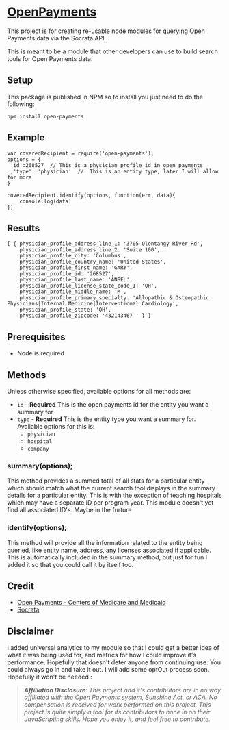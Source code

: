 # [OpenPayments](http://mckaycr.github.io/open-payments)

This project is for creating re-usable node modules for querying Open Payments data via the Socrata API.

This is meant to be a module that other developers can use to build search tools for Open Payments data.

## Setup
This package is published in NPM so to install you just need to do the following:
```
npm install open-payments
```
## Example
```
var coveredRecipient = require('open-payments');
options = {
 'id':268527  // This is a physician_profile_id in open payments
 ,'type': 'physician'  //  This is an entity type, later I will allow for more
}

coveredRecipient.identify(options, function(err, data){
    console.log(data)
})
```
## Results
```
[ { physician_profile_address_line_1: '3705 Olentangy River Rd',
    physician_profile_address_line_2: 'Suite 100',
    physician_profile_city: 'Columbus',
    physician_profile_country_name: 'United States',
    physician_profile_first_name: 'GARY',
    physician_profile_id: '268527',
    physician_profile_last_name: 'ANSEL',
    physician_profile_license_state_code_1: 'OH',
    physician_profile_middle_name: 'M',
    physician_profile_primary_specialty: 'Allopathic & Osteopathic Physicians|Internal Medicine|Interventional Cardiology',
    physician_profile_state: 'OH',
    physician_profile_zipcode: '432143467 ' } ]
```

## Prerequisites
- Node is required

## Methods

Unless otherwise specified, available options for all methods are:

- `id` - **Required** This is the open payments id for the entity you want a summary for
- `type` - **Required** This is the entity type you want a summary for.  Available options for this is:
	- `physician`
	- `hospital`
	- `company`

### summary(options);

This method provides a summed total of all stats for a particular entity which should match what the current search tool displays in the summary details for a particular entity.  This is with the exception of teaching hospitals which may have a separate ID per program year.  This module doesn't yet find all associated ID's.  Maybe in the furture

### identify(options);

This method will provide all the information related to the entity being queried, like entity name, address, any licenses associated if applicable.  This is automatically included in the summary method, but just for fun I added it so that you could call it by itself too.

## Credit

- [Open Payments - Centers of Medicare and Medicaid](https://openpaymentsdata.cms.gov/)
- [Socrata](http://dev.socrata.com/foundry/#/openpaymentsdata.cms.gov/y4mv-5s9j)

## Disclaimer

I added universal analytics to my module so that I could get a better idea of what it was being used for, and metrics for how I could improve it's performance.  Hopefully that doesn't deter anyone from continuing use.  You could always go in and take it out.  I will add some optOut process soon. Hopefully it won't be needed :

>***Affiliation Disclosure***: *This project and it's contributors are in no way affiliated with the Open Payments system, Sunshine Act, or ACA.  No compensation is received for work performed on this project.   This project is quite simply a tool for its contributors to hone in on their JavaScripting skills.  Hope you enjoy it, and feel free to contribute.*
